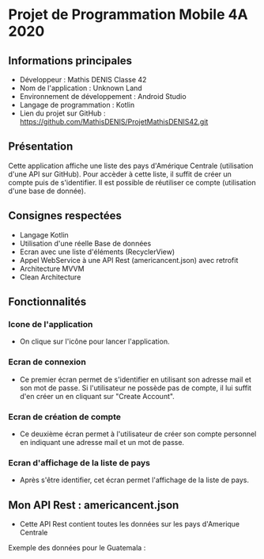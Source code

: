 # Projet de Programmation Mobile 4A 2020

## Informations principales 
- Développeur : Mathis DENIS Classe 42
- Nom de l'application : Unknown Land
- Environnement de développement : Android Studio 
- Langage de programmation : Kotlin
- Lien du projet sur GitHub : https://github.com/MathisDENIS/ProjetMathisDENIS42.git
## Présentation 
Cette application affiche une liste des pays d'Amérique Centrale (utilisation d'une API sur GitHub). Pour accèder à cette liste, il suffit de créer un compte puis de s'identifier. Il est possible de réutiliser ce compte (utilisation d'une base de donnée).
## Consignes respectées
- Langage Kotlin
- Utilisation d'une réelle Base de données
- Ecran avec une liste d'éléments (RecyclerView)
- Appel WebService à une API Rest (americancent.json) avec retrofit
- Architecture MVVM
- Clean Architecture
## Fonctionnalités
### Icone de l'application
- On clique sur l'icône pour lancer l'application.



### Ecran de connexion
- Ce premier écran permet de s'identifier en utilisant son adresse mail et son mot de passe. Si l'utilisateur ne possède pas de compte, il lui suffit d'en créer un en cliquant sur "Create Account".






### Ecran de création de compte
- Ce deuxième écran permet à l'utilisateur de créer son compte personnel en indiquant une adresse mail et un mot de passe.



### Ecran d'affichage de la liste de pays 
- Après s'être identifier, cet écran permet l'affichage de la liste de pays.




## Mon API Rest : americancent.json
- Cette API Rest contient toutes les données sur les pays d'Amerique Centrale

Exemple des données pour le Guatemala :

